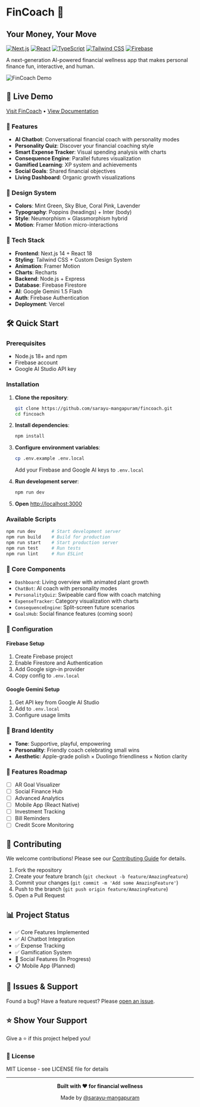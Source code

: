 # FinCoach 💸
## Your Money, Your Move

[![Next.js](https://img.shields.io/badge/Next.js-14-black?logo=next.js)](https://nextjs.org/)
[![React](https://img.shields.io/badge/React-18-blue?logo=react)](https://reactjs.org/)
[![TypeScript](https://img.shields.io/badge/TypeScript-5.2-blue?logo=typescript)](https://www.typescriptlang.org/)
[![Tailwind CSS](https://img.shields.io/badge/Tailwind-3.3-38B2AC?logo=tailwind-css)](https://tailwindcss.com/)
[![Firebase](https://img.shields.io/badge/Firebase-10.5-orange?logo=firebase)](https://firebase.google.com/)

A next-generation AI-powered financial wellness app that makes personal finance fun, interactive, and human.

![FinCoach Demo](https://via.placeholder.com/800x400/4ade80/ffffff?text=FinCoach+Demo)

## 🚀 Live Demo

[Visit FinCoach](https://fincoach-demo.vercel.app) • [View Documentation](./setup.md)

### 🌟 Features

- **AI Chatbot**: Conversational financial coach with personality modes
- **Personality Quiz**: Discover your financial coaching style
- **Smart Expense Tracker**: Visual spending analysis with charts
- **Consequence Engine**: Parallel futures visualization
- **Gamified Learning**: XP system and achievements
- **Social Goals**: Shared financial objectives
- **Living Dashboard**: Organic growth visualizations

### 🎨 Design System

- **Colors**: Mint Green, Sky Blue, Coral Pink, Lavender
- **Typography**: Poppins (headings) + Inter (body)
- **Style**: Neumorphism × Glassmorphism hybrid
- **Motion**: Framer Motion micro-interactions

### 🚀 Tech Stack

- **Frontend**: Next.js 14 + React 18
- **Styling**: Tailwind CSS + Custom Design System
- **Animation**: Framer Motion
- **Charts**: Recharts
- **Backend**: Node.js + Express
- **Database**: Firebase Firestore
- **AI**: Google Gemini 1.5 Flash
- **Auth**: Firebase Authentication
- **Deployment**: Vercel

## 🛠️ Quick Start

### Prerequisites
- Node.js 18+ and npm
- Firebase account
- Google AI Studio API key

### Installation

1. **Clone the repository**:
   ```bash
   git clone https://github.com/sarayu-mangapuram/fincoach.git
   cd fincoach
   ```

2. **Install dependencies**:
   ```bash
   npm install
   ```

3. **Configure environment variables**:
   ```bash
   cp .env.example .env.local
   ```
   Add your Firebase and Google AI keys to `.env.local`

4. **Run development server**:
   ```bash
   npm run dev
   ```

5. **Open** [http://localhost:3000](http://localhost:3000)

### Available Scripts

```bash
npm run dev      # Start development server
npm run build    # Build for production
npm run start    # Start production server
npm run test     # Run tests
npm run lint     # Run ESLint
```

### 🎯 Core Components

- `Dashboard`: Living overview with animated plant growth
- `ChatBot`: AI coach with personality modes
- `PersonalityQuiz`: Swipeable card flow with coach matching
- `ExpenseTracker`: Category visualization with charts
- `ConsequenceEngine`: Split-screen future scenarios
- `GoalsHub`: Social finance features (coming soon)

### 🔧 Configuration

#### Firebase Setup
1. Create Firebase project
2. Enable Firestore and Authentication
3. Add Google sign-in provider
4. Copy config to `.env.local`

#### Google Gemini Setup
1. Get API key from Google AI Studio
2. Add to `.env.local`
3. Configure usage limits

### 🎨 Brand Identity

- **Tone**: Supportive, playful, empowering
- **Personality**: Friendly coach celebrating small wins
- **Aesthetic**: Apple-grade polish × Duolingo friendliness × Notion clarity

### 📱 Features Roadmap

- [ ] AR Goal Visualizer
- [ ] Social Finance Hub
- [ ] Advanced Analytics
- [ ] Mobile App (React Native)
- [ ] Investment Tracking
- [ ] Bill Reminders
- [ ] Credit Score Monitoring

## 🤝 Contributing

We welcome contributions! Please see our [Contributing Guide](CONTRIBUTING.md) for details.

1. Fork the repository
2. Create your feature branch (`git checkout -b feature/AmazingFeature`)
3. Commit your changes (`git commit -m 'Add some AmazingFeature'`)
4. Push to the branch (`git push origin feature/AmazingFeature`)
5. Open a Pull Request

## 📊 Project Status

- ✅ Core Features Implemented
- ✅ AI Chatbot Integration
- ✅ Expense Tracking
- ✅ Gamification System
- 🚧 Social Features (In Progress)
- 📋 Mobile App (Planned)

## 🐛 Issues & Support

Found a bug? Have a feature request? Please [open an issue](https://github.com/sarayu-mangapuram/fincoach/issues).

## ⭐ Show Your Support

Give a ⭐️ if this project helped you!

### 📄 License

MIT License - see LICENSE file for details

---

<div align="center">
  <p><strong>Built with ❤️ for financial wellness</strong></p>
  <p>Made by <a href="https://github.com/sarayu-mangapuram">@sarayu-mangapuram</a></p>
</div>